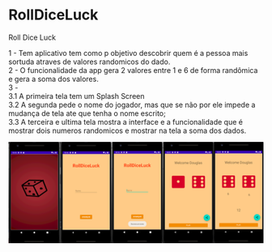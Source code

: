 # RollDiceLuck

Roll Dice Luck

1 - Tem aplicativo tem como p objetivo descobrir quem é a pessoa mais sortuda atraves de valores randomicos do dado.  <br />
2 - O funcionalidade da app gera 2 valores entre 1 e 6 de forma randômica e gera a soma dos valores.  <br />
3 -    <br />
      3.1 A primeira tela tem um Splash Screen  <br />
      3.2 A segunda pede o nome do jogador, mas que se não por ele impede a mudança de tela ate que tenha o nome escrito;  <br />
      3.3 A terceira e ultima tela mostra a interface e a funcionalidade que é mostrar dois numeros randomicos e mostrar na tela a soma dos dados.  <br />


![](img/RollDiceLuck.png)
